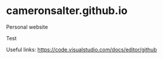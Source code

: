# cameronsalter.github.io
Personal website

Test

Useful links:
https://code.visualstudio.com/docs/editor/github
